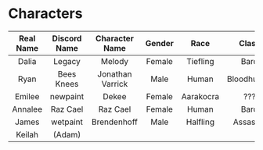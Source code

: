 # Characters

Real Name | Discord Name | Character Name   | Gender | Race       | Class       | Special
:-------: | :----------: | :--------------: | :----: | :--------: | :---------: | :-----:
Dalia     | Legacy       | Melody           | Female | Tiefling   | Bard        | Darkvision
Ryan      | Bees Knees   | Jonathan Varrick | Male   | Human      | Bloodhunter | Darkvision
Emilee    | newpaint     | Dekee            | Female | Aarakocra  | ???         | Darkvision
Annalee   | Raz Cael     | Raz Cael         | Female | Human      | Bard        |
James     | wetpaint     | Brendenhoff      | Male   | Halfling   | Assassin    |
Keilah    | (Adam)       |  | | | | 
